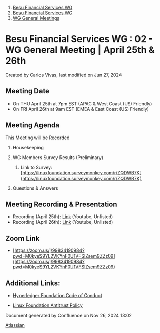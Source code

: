 1. [Besu Financial Services WG](index.html)
2. [Besu Financial Services WG](Besu-Financial-Services-WG_19005442.html)
3. [WG General Meetings](WG-General-Meetings_19005466.html)

# Besu Financial Services WG : 02 - WG General Meeting | April 25th &amp; 26th

Created by Carlos Vivas, last modified on Jun 27, 2024

## Meeting Date

- On THU April 25th at 7pm EST (APAC &amp; West Coast (US) Friendly)
- On FRI April 26th at 9am EST (EMEA &amp; East Coast (US) Friendly)

## Meeting Agenda

This Meeting will be Recorded

1. Housekeeping
2. WG Members Survey Results (Preliminary)
   
   1. Link to Survey: [https://linuxfoundation.surveymonkey.com/r/ZQDWB7K](https://linuxfoundation.surveymonkey.com/r/ZQDWB7K)
3. Questions &amp; Answers

## Meeting Recording &amp; Presentation

- Recording (April 25th): [Link](http://youtube.com/watch?v=xBIDLVej6zk) (Youtube, Unlisted)
- Recording (April 26th): [Link](http://youtube.com/watch?v=xBIDLVej6zk) (Youtube, Unlisted)

## Zoom Link

- [https://zoom.us/j/99834190984?pwd=M0kyeS9YL2VKYnF0U1VFSlZsem9ZZz09](https://zoom.us/j/99834190984?pwd=M0kyeS9YL2VKYnF0U1VFSlZsem9ZZz09)

## Additional Links:

- [Hyperledger Foundation Code of Conduct](https://lf-hyperledger.atlassian.net/wiki/spaces/HYP/pages/19595281/Hyperledger+Code+of+Conduct)
  
- [Linux Foundation Antitrust Policy](https://www.linuxfoundation.org/legal/antitrust-policy)

Document generated by Confluence on Nov 26, 2024 13:02

[Atlassian](http://www.atlassian.com/)
